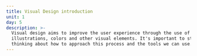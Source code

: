 ```yaml
---
title: Visual Design introduction
unit: 1
day: 5
description: >-
  Visual design aims to improve the user experience through the use of layouts,
  illustrations, colors and other visual elements. It's important to start
  thinking about how to approach this process and the tools we can use.
---
```


